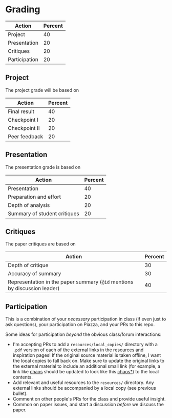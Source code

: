 # Grading

| Action | Percent |
| --- | --- |
| Project | 40 |
| Presentation | 20 |
| Critiques | 20 |
| Participation | 20 |

## Project

The project grade will be based on

| Action | Percent |
| --- | --- |
| Final result | 40 |
| Checkpoint I | 20 |
| Checkpoint II | 20 |
| Peer feedback | 20 |

## Presentation

The presentation grade is based on

| Action | Percent |
| --- | --- |
| Presentation | 40 |
| Preparation and effort | 20 |
| Depth of analysis | 20 |
| Summary of student critiques | 20 |

## Critiques

The paper critiques are based on

| Action | Percent |
| --- | --- |
| Depth of critique | 30 |
| Accuracy of summary | 30 |
| Representation in the paper summary (`@id` mentions by discussion leader) | 40 |

## Participation

This is a combination of your *necessary* participation in class (if even just to ask questions), your participation on Piazza, and your PRs to this repo.

Some ideas for participation *beyond* the obvious class/forum interactions:

- I'm accepting PRs to add a `resources/local_copies/` directory with a `.pdf` version of each of the external links in the resources and inspiration pages!
    If the original source material is taken offline, I want the local copies to fall back on.
    Make sure to update the original links to the external material to include an additional small link (for example, a link like [chaos](https://www2.seas.gwu.edu/~gparmer/publications/rtas19chaos.pdf) should be updated to look like this [chaos](https://www2.seas.gwu.edu/~gparmer/publications/rtas19chaos.pdf)[*](https://github.com/gwu-iot/collaboration/blob/master/papers/rtas19chaos.pdf)) to the local contents.
- Add relevant and useful resources to the `resources/` directory.
    Any external links should be accompanied by a local copy (see previous bullet).
- Comment on other people's PRs for the class and provide useful insight.
- Common on paper issues, and start a discussion *before* we discuss the paper.
